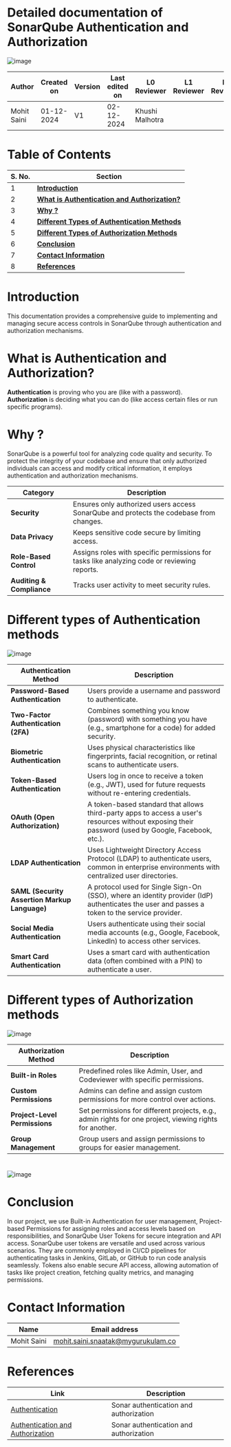 
# Detailed documentation of SonarQube Authentication and Authorization

![image](https://github.com/user-attachments/assets/dd227152-b1cf-4da0-a001-a3887bb2b68f)



| **Author**          | **Created on** | **Version** | **Last edited on** | **L0 Reviewer**  | **L1 Reviewer** | **L2 Reviewer** |
|---------------------|----------------|-------------|--------------------|------------------|-----------------|-----------------|
| Mohit Saini         | 01-12-2024     | V1          | 02-12-2024         | Khushi Malhotra  |                 |                 |


# **Table of Contents**

| **S. No.** | **Section**                                                                |
|------------|----------------------------------------------------------------------------|
| 1          | [**Introduction**](#introduction)                                         |
| 2          | [**What is Authentication and Authorization?**](#what-is-authentication-and-authorization?) |
| 3          | [**Why ?**](#why?)                                                           |
| 4          | [**Different Types of Authentication Methods**](#different-types-of-authentication-methods) |
| 5          | [**Different Types of Authorization Methods**](#different-types-of-authorization-methods) |
| 6          | [**Conclusion**](#conclusion)                                             |
| 7          | [**Contact Information**](#contact-information)                           |
| 8          | [**References**](#references)                                             |




# Introduction
 This documentation provides a comprehensive guide to implementing and managing secure access controls in SonarQube through authentication and authorization mechanisms.

# What is Authentication and Authorization?
**Authentication** is proving who you are (like with a password).
\
**Authorization** is deciding what you can do (like access certain files or run specific programs).

# Why ?
SonarQube is a powerful tool for analyzing code quality and security. To protect the integrity of your codebase and ensure that only authorized individuals can access and modify critical information, it employs authentication and authorization mechanisms.

| **Category**           | **Description**                                      |
|-------------------------|----------------------------------------------------|
| **Security**            | Ensures only authorized users access SonarQube and protects the codebase from changes. |
| **Data Privacy**        | Keeps sensitive code secure by limiting access.    |
| **Role-Based Control**  | Assigns roles with specific permissions for tasks like analyzing code or reviewing reports. |
| **Auditing & Compliance** | Tracks user activity to meet security rules.          |


# Different types of Authentication methods

![image](https://github.com/user-attachments/assets/aab40b69-2d6f-43d3-9939-f32bae64c8d8)


| **Authentication Method**       | **Description**                                                                                                                                         |
|----------------------------------|---------------------------------------------------------------------------------------------------------------------------------------------------------|
| **Password-Based Authentication**| Users provide a username and password to authenticate.                                                                                                 |
| **Two-Factor Authentication (2FA)**| Combines something you know (password) with something you have (e.g., smartphone for a code) for added security.                                          |
| **Biometric Authentication**    | Uses physical characteristics like fingerprints, facial recognition, or retinal scans to authenticate users.                                           |
| **Token-Based Authentication**  | Users log in once to receive a token (e.g., JWT), used for future requests without re-entering credentials.                                                   
| **OAuth (Open Authorization)**   | A token-based standard that allows third-party apps to access a user's resources without exposing their password (used by Google, Facebook, etc.).      |
| **LDAP Authentication**         | Uses Lightweight Directory Access Protocol (LDAP) to authenticate users, common in enterprise environments with centralized user directories.          |
| **SAML (Security Assertion Markup Language)**| A protocol used for Single Sign-On (SSO), where an identity provider (IdP) authenticates the user and passes a token to the service provider.            |
| **Social Media Authentication** | Users authenticate using their social media accounts (e.g., Google, Facebook, LinkedIn) to access other services.                                       |
| **Smart Card Authentication**   | Uses a smart card with authentication data (often combined with a PIN) to authenticate a user.                                                         |


# Different types of Authorization methods

![image](https://github.com/user-attachments/assets/bcf4f305-bd58-49e3-ae2f-a7021f8c7db5)


| **Authorization Method**           | **Description**                                                                 |
|------------------------------------|---------------------------------------------------------------------------------|
| **Built-in Roles**         | Predefined roles like Admin, User, and Codeviewer with specific permissions.                                 |
| **Custom Permissions**     | Admins can define and assign custom permissions for more control over actions.                               |
| **Project-Level Permissions** | Set permissions for different projects, e.g., admin rights for one project, viewing rights for another.    |
| **Group Management**       | Group users and assign permissions to groups for easier management.                                           |

#
![image](https://github.com/user-attachments/assets/5897766f-65a7-42d1-b473-33efad1bbd9f)


# Conclusion
 In our project, we use Built-in Authentication for user management, Project-based Permissions for assigning roles and access levels based on responsibilities, and SonarQube User Tokens for secure integration and API access. SonarQube user tokens are versatile and used across various scenarios. They are commonly employed in CI/CD pipelines for authenticating tasks in Jenkins, GitLab, or GitHub to run code analysis seamlessly. Tokens also enable secure API access, allowing automation of tasks like project creation, fetching quality metrics, and managing permissions.

#  Contact Information


| **Name**    | **Email address**         |
|-------------|---------------------------|
| Mohit Saini | mohit.saini.snaatak@mygurukulam.co |


# References

| **Link** | **Description** |
|------------------------------------------------------|------------------|
| [Authentication](https://www.sonarsource.com/blog/sonarqube-ldap-sso/)| Sonar authentication and authorization |
| [Authentication and Authorization](https://docs.sonarsource.com/sonarqube-server/9.9/instance-administration/authentication/overview/#:~:text=SonarQube%20comes%20with%20an%20onboard,for%20Bitbucket%2C%20and%20authentication.)| Sonar authentication and authorization|





